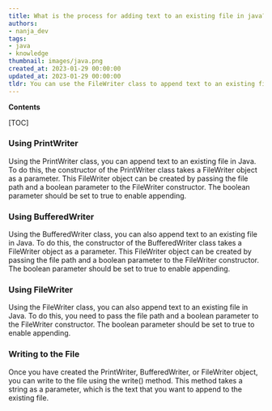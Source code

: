 ```yaml
---
title: What is the process for adding text to an existing file in java?
authors:
- nanja_dev
tags:
- java
- knowledge
thumbnail: images/java.png
created_at: 2023-01-29 00:00:00
updated_at: 2023-01-29 00:00:00
tldr: You can use the FileWriter class to append text to an existing file in Java.
---
```


**Contents**

[TOC]

### Using PrintWriter

Using the PrintWriter class, you can append text to an existing file in Java. To do this, the constructor of the PrintWriter class takes a FileWriter object as a parameter. This FileWriter object can be created by passing the file path and a boolean parameter to the FileWriter constructor. The boolean parameter should be set to true to enable appending. 

### Using BufferedWriter

Using the BufferedWriter class, you can also append text to an existing file in Java. To do this, the constructor of the BufferedWriter class takes a FileWriter object as a parameter. This FileWriter object can be created by passing the file path and a boolean parameter to the FileWriter constructor. The boolean parameter should be set to true to enable appending.

### Using FileWriter

Using the FileWriter class, you can also append text to an existing file in Java. To do this, you need to pass the file path and a boolean parameter to the FileWriter constructor. The boolean parameter should be set to true to enable appending.

### Writing to the File

Once you have created the PrintWriter, BufferedWriter, or FileWriter object, you can write to the file using the write() method. This method takes a string as a parameter, which is the text that you want to append to the existing file.
